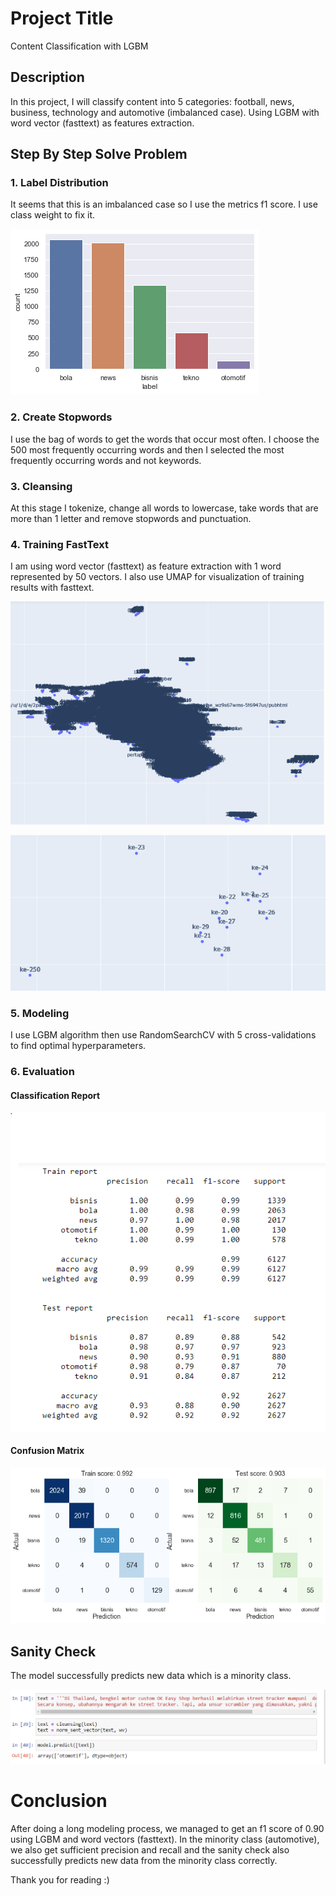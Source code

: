 # Project Title

Content Classification with LGBM

## Description

In this project, I will classify content into 5 categories: football, news, business, technology and automotive (imbalanced case). Using LGBM with word vector (fasttext) as features extraction.

## Step By Step Solve Problem 
### 1. Label Distribution 
It seems that this is an imbalanced case so I use the metrics f1 score. I use class weight to fix it. 

![label](https://github.com/AfrizalSeptiansyah/Content-Classification-LGBM/blob/main/asset/label.png?raw=true)

### 2. Create Stopwords 
I use the bag of words to get the words that occur most often. I choose the 500 most frequently occurring words and then I selected the most frequently occurring words and not keywords.

### 3. Cleansing  
At this stage I tokenize, change all words to lowercase, take words that are more than 1 letter and remove stopwords and punctuation. 

### 4. Training FastText 

I am using word vector (fasttext) as feature extraction with 1 word represented by 50 vectors. I also use UMAP for visualization of training results with fasttext.

![umap_1](https://github.com/AfrizalSeptiansyah/Content-Classification-LGBM/blob/main/asset/umap_1.PNG?raw=true)

![umap_2](https://github.com/AfrizalSeptiansyah/Content-Classification-LGBM/blob/main/asset/umap_2.PNG?raw=true)


### 5. Modeling 

I use LGBM algorithm then use RandomSearchCV with 5 cross-validations to find optimal hyperparameters. 


### 6. Evaluation 
#### Classification Report
![classification_report](https://github.com/AfrizalSeptiansyah/Content-Classification-LGBM/blob/main/asset/classification_report.PNG?raw=true)

#### Confusion Matrix 
![confusion_matrix](https://github.com/AfrizalSeptiansyah/Content-Classification-LGBM/blob/main/asset/confusion_matrix_lgbm.png?raw=true)


## Sanity Check 

The model successfully predicts new data which is a minority class.

![sanity_check](https://github.com/AfrizalSeptiansyah/Content-Classification-LGBM/blob/main/asset/sanity_check_lgbm.PNG?raw=true)


# Conclusion 
After doing a long modeling process, we managed to get an f1 score of 0.90 using LGBM and word vectors (fasttext). In the minority class (automotive), we also get sufficient precision and recall and the sanity check also successfully predicts new data from the minority class correctly.

Thank you for reading :)
